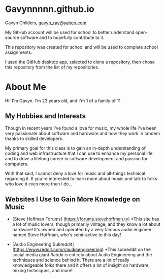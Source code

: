 # Gavynnnnn.github.io

Gavyn Childers, gavyn_ray@yahoo.com

My GitHub account will be used for school to better understand open-source software and to hopefully contribute to it.

This repository was created for school and will be used to complete school assignments.

I used the GitHub desktop app, selected to clone a repository, then chose this repository from the list of my repositories.


# About Me
Hi! I'm Gavyn. I'm 23 years old, and I'm 1 of a family of 11.

## My Hobbies and Interests
Though in recent years I've found a love for music, 
my whole life I've been very passionate about software and hardware and how they work in tandem thanks to skilled developers.

My primary goal for this class is to gain an in-depth understanding of coding and web infrastructure that I can use to enhance my personal life
and to drive a lifelong career in software development and passion for computers.

With that said, I cannot deny a love for music and all-things technical regarding it. If you're interested to learn more about music and talk to
folks who love it even more than I do...

## Websites I Use to Gain More Knowledge on Music
- [Steve Hoffman Forums] (https://forums.stevehoffman.tv) 
*This site has a lot of music lovers, though primarily vintage, and they know a lot about hardware! It's owned and operated by a very famous audio engineer named Steve Hoffman, who's semi-active to this day!

- [Audio Engineering Subreddit] (https://www.reddit.com/r/audioengineering)
*This subreddit on the social media giant _Reddit_ is entirely about Audio Engineering and the techniques and science behind it. There are a lot of really knowledgeable folks there and it offers a lot of insight on hardware, mixing techniques, and more!
